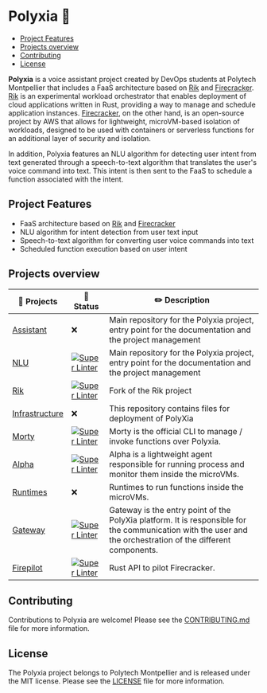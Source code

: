 # Polyxia 🚀

* [Project Features](#project-features)
* [Projects overview](#projects-overview)
* [Contributing](#contributing)
* [License](#license)

**Polyxia** is a voice assistant project created by DevOps students at Polytech Montpellier that includes a FaaS architecture based on [Rik](https://github.com/rik-org/rik) and [Firecracker](https://firecracker-microvm.github.io/). [Rik](https://github.com/rik-org/rik) is an experimental workload orchestrator that enables deployment of cloud applications written in Rust, providing a way to manage and schedule application instances. [Firecracker](https://firecracker-microvm.github.io/), on the other hand, is an open-source project by AWS that allows for lightweight, microVM-based isolation of workloads, designed to be used with containers or serverless functions for an additional layer of security and isolation.

In addition, Polyxia features an NLU algorithm for detecting user intent from text generated through a speech-to-text algorithm that translates the user's voice command into text. This intent is then sent to the FaaS to schedule a function associated with the intent.

## Project Features

- FaaS architecture based on [Rik](https://github.com/rik-org/rik) and [Firecracker](https://firecracker-microvm.github.io/)
- NLU algorithm for intent detection from user text input
- Speech-to-text algorithm for converting user voice commands into text
- Scheduled function execution based on user intent

## Projects overview

|📒 Projects | 🔭 Status| ✏️ Description|
|---|---|---|
|[Assistant](https://github.com/polyxia-org/assistant)|❌|Main repository for the Polyxia project, entry point for the documentation and the project management|
|[NLU](https://github.com/polyxia-org/nlu)|[![Super Linter](https://img.shields.io/github/actions/workflow/status/polyxia-org/nlu/ci.yml?branch=main)](https://github.com/polyxia-org/nlu/tree/main)|Main repository for the Polyxia project, entry point for the documentation and the project management|
|[Rik](https://github.com/rik-org/rik)|[![Super Linter](https://img.shields.io/github/actions/workflow/status/rik-org/rik/rust.yml?branch=main)](https://github.com/rik-org/rik/tree/main)|Fork of the Rik project|
|[Infrastructure](https://github.com/polyxia-org/infrastructure)|❌|This repository contains files for deployment of PolyXia|
|[Morty](https://github.com/morty-faas/morty)|[![Super Linter](https://img.shields.io/github/actions/workflow/status/morty-faas/morty/morty.yml?branch=main)](https://github.com/morty-faas/morty/tree/main)| Morty is the official CLI to manage / invoke functions over Polyxia.
|[Alpha](https://github.com/polyxia-org/alpha)|[![Super Linter](https://img.shields.io/github/actions/workflow/status/polyxia-org/alpha/ci.yml?branch=main)](https://github.com/polyxia-org/alpha/tree/main)|Alpha is a lightweight agent responsible for running process and monitor them inside the microVMs.|
|[Runtimes](https://github.com/morty-faas/runtimes)|❌|Runtimes to run functions inside the microVMs.|
[Gateway](https://github.com/polyxia-org/gateway)|[![Super Linter](https://img.shields.io/github/actions/workflow/status/polyxia-org/gateway/ci.yml?branch=main)](https://github.com/polyxia-org/gateway/tree/main)|Gateway is the entry point of the PolyXia platform. It is responsible for the communication with the user and the orchestration of the different components.|
|[Firepilot](https://github.com/rik-org/firepilot)|[![Super Linter](https://img.shields.io/github/actions/workflow/status/rik-org/firepilot/main.yml?branch=main)](https://github.com/rik-org/firepilot/tree/main)|Rust API to pilot Firecracker.|



## Contributing

Contributions to Polyxia are welcome! Please see the [CONTRIBUTING.md](https://github.com/polyxia-org/.github/blob/main/.github/CONTRIBUTING.md) file for more information.

## License

The Polyxia project belongs to Polytech Montpellier and is released under the MIT license. Please see the [LICENSE](https://github.com/polyxia-org/.github/blob/main/LICENSE) file for more information.
